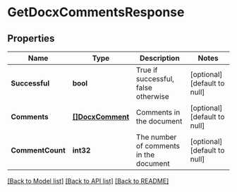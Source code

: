 # GetDocxCommentsResponse

## Properties
Name | Type | Description | Notes
------------ | ------------- | ------------- | -------------
**Successful** | **bool** | True if successful, false otherwise | [optional] [default to null]
**Comments** | [**[]DocxComment**](DocxComment.md) | Comments in the document | [optional] [default to null]
**CommentCount** | **int32** | The number of comments in the document | [optional] [default to null]

[[Back to Model list]](../README.md#documentation-for-models) [[Back to API list]](../README.md#documentation-for-api-endpoints) [[Back to README]](../README.md)



